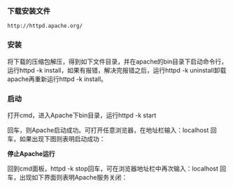 ### 下载安装文件

`http://httpd.apache.org/`

### 安装

将下载的压缩包解压，得到如下文件目录，并在apache的bin目录下启动命令行，运行httpd -k install，如果有报错，解决完报错之后，运行httpd -k uninstall卸载apache再重新运行httpd -k install。

### 启动

打开cmd，进入Apache下bin目录，运行httpd -k start

回车，则Apache启动成功。可打开任意浏览器，在地址栏输入：localhost  回车，如果出现下图则表明启动成功：

**停止Apache运行**

回到cmd面板，httpd -k stop回车，可在浏览器地址栏中再次输入：localhost 回车，出现如下界面则表明Apache服务关闭：